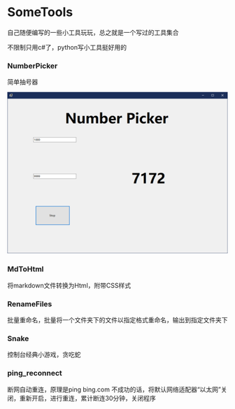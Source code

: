 # SomeTools
自己随便编写的一些小工具玩玩，总之就是一个写过的工具集合

不限制只用c#了，python写小工具挺好用的

### NumberPicker
简单抽号器

![78d394e1e03545f0ffe204f0564d796](https://raw.githubusercontent.com/qian488/qian_personal_bolg_images/main/img/78d394e1e03545f0ffe204f0564d796.png)

### MdToHtml

将markdown文件转换为Html，附带CSS样式

### RenameFiles

批量重命名，批量将一个文件夹下的文件以指定格式重命名，输出到指定文件夹下

### Snake

控制台经典小游戏，贪吃蛇

### ping_reconnect

断网自动重连，原理是ping bing.com 不成功的话，将默认网络适配器“以太网”关闭，重新开启，进行重连，累计断连30分钟，关闭程序
